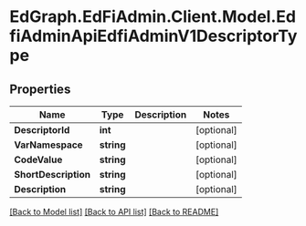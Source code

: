 # EdGraph.EdFiAdmin.Client.Model.EdfiAdminApiEdfiAdminV1DescriptorType

## Properties

Name | Type | Description | Notes
------------ | ------------- | ------------- | -------------
**DescriptorId** | **int** |  | [optional] 
**VarNamespace** | **string** |  | [optional] 
**CodeValue** | **string** |  | [optional] 
**ShortDescription** | **string** |  | [optional] 
**Description** | **string** |  | [optional] 

[[Back to Model list]](../README.md#documentation-for-models) [[Back to API list]](../README.md#documentation-for-api-endpoints) [[Back to README]](../README.md)

